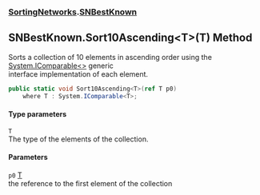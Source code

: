 ### [SortingNetworks](SortingNetworks.md 'SortingNetworks').[SNBestKnown](SortingNetworks_SNBestKnown.md 'SortingNetworks.SNBestKnown')
## SNBestKnown.Sort10Ascending&lt;T&gt;(T) Method
Sorts a collection of 10 elements in ascending order using the [System.IComparable&lt;&gt;](https://docs.microsoft.com/en-us/dotnet/api/System.IComparable-1 'System.IComparable`1') generic  
interface implementation of each element.  
```csharp
public static void Sort10Ascending<T>(ref T p0)
    where T : System.IComparable<T>;
```
#### Type parameters
<a name='SortingNetworks_SNBestKnown_Sort10Ascending_T_(T)_T'></a>
`T`  
The type of the elements of the collection.
  
#### Parameters
<a name='SortingNetworks_SNBestKnown_Sort10Ascending_T_(T)_p0'></a>
`p0` [T](SortingNetworks_SNBestKnown_Sort10Ascending_T_(T).md#SortingNetworks_SNBestKnown_Sort10Ascending_T_(T)_T 'SortingNetworks.SNBestKnown.Sort10Ascending&lt;T&gt;(T).T')  
the reference to the first element of the collection
  

